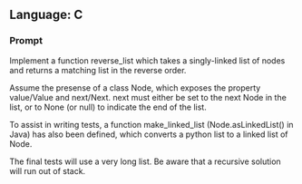 ## Language: C

### Prompt
Implement a function reverse_list which takes a singly-linked list of nodes and returns a matching list in the reverse order.

Assume the presense of a class Node, which exposes the property value/Value and next/Next. next must either be set to the next Node in the list, or to None (or null) to indicate the end of the list.

To assist in writing tests, a function make_linked_list (Node.asLinkedList() in Java) has also been defined, which converts a python list to a linked list of Node.

The final tests will use a very long list. Be aware that a recursive solution will run out of stack.